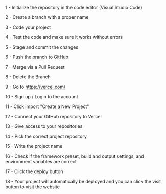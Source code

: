 1 - Initialize the repository in the code editor (Visual Studio Code)

2 - Create a branch with a proper name

3 - Code your project

4 - Test the code and make sure it works without errors

5 - Stage and commit the changes

6 - Push the branch to GitHub

7 - Merge via a Pull Request

8 - Delete the Branch

9 - Go to https://vercel.com/

10 - Sign up / Login to the account

11 - Click import "Create a New Project"

12 - Connect your GitHub repository to Vercel 

13 - Give access to your repositories

14 - Pick the correct project repository

15 - Write the project name

16 - Check if the framework preset, build and output settings, and environment variables are correct 

17 - Click the deploy button

18 - Your project will automatically be deployed and you can click the visit button to visit the website
